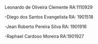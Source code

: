 Leonardo de Oliveira Clemente RA:1110929

-Diego dos Santos Evangelista RA: 1901518

-Jean Roberto Pereira Silva RA: 1901916

-Raphael Cardoso Moreira RA:1901927
